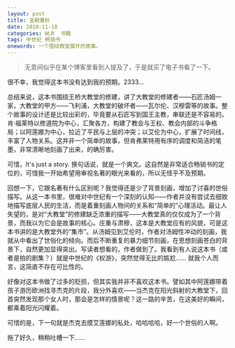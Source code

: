 ```yaml
---
layout: post
title: 圣殿春秋
date: 2018-11-18
categories: WLR  书籍
tags: 中世纪 畅销书
onewords: 一个围绕教堂展开的故事。
---
```

> 无意间似乎在某个博客里看到人提及了，于是就买了电子书看了一下。

很不幸，我觉得这本书没有达到我的预期。2333...

总结来说，这本书围绕王桥大教堂的修建，讲了大教堂的修建者——石匠汤姆一家，大教堂的甲方——飞利浦，大教堂的破坏者——瓦尔伦、汉穆雷等的故事。整个故事的设计还是比较出彩的，毕竟要从石匠写到国王主教，串联还是不容易的。肯·福莱特以修道院为中心，汇聚各方，构建了教会与王权、教会内部的斗争格局；以阿莲娜为中心，拉近了平民与上层的冲突；以艾伦为中心，扩展了时间线，丰富了人物关系。这并非一个简单的故事，但肯弗莱特用有序的调度和简洁的笔墨，非常清晰地刻画了出来，的确厉害。

可惜，It's just a story. 换句话说，就是一个爽文。这自然是非常适合畅销书的定位的，可惜我一开始希望用审视名著的眼光来看的，所以无怪乎不及预期。

回想一下，它跟名著有什么区别呢？我觉得还是少了背景刻画，增加了讨喜的世俗描写。从这一本书里，很难对中世纪有一个深刻的认知——作者并没有尝试去细致地描写底层人民的生活，而是着重刻画人物间的关系和“简单的”心理活动。最让人失望的，是对“大教堂”的修建缺乏浓重的描写——大教堂真的仅仅成为了一个背景，而我以为它会是故事的核心。庄重与肃穆，这本是大教堂应有的风貌，可是这本书讲的是大教堂外的“集市”。从汤姆见到艾伦时，作者对汤姆性冲动的刻画，我就从中看出了世俗化的倾向。而后不断重复的暴力细节刻画，在思想刻画苍白的背景下，自然更加显得突出。写读者想看的，作者做到了。我看到有人说这本书（或者是拍的剧集？）就是中世纪的《权游》，突然觉得无比的尴尬…… 就我个人而言，这简直不存在可比性的。 

好像对这本书做了过多的贬损，但其实我并非不喜欢这本书。譬如其中阿莲娜带着孩子游历欧洲找寻杰克的片段，我分外喜欢——当杰克在阳光斜射的大教堂下，回首突然发现那个女人时，那会是怎样的情景呢？这一路的辛苦，在这美好的瞬间，都乘着阳光闪耀着。

可惜的是，下一句就是杰克去摸艾莲娜的私处，哈哈哈哈，好一个世俗的人啊。

拖了好久，稍稍吐槽一下……
